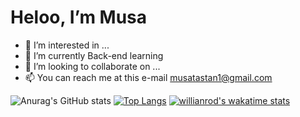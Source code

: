  # Heloo, I’m Musa
- 👀 I’m interested in ...
- 🌱 I’m currently Back-end learning 
- 💞️ I’m looking to collaborate on ...
- 📫 You can reach me at this e-mail musatastan1@gmail.com

<!---
musa-gh/musa-gh is a ✨ special ✨ repository because its `README.md` (this file) appears on your GitHub profile.
You can click the Preview link to take a look at your changes.
--->
![Anurag's GitHub stats](https://github-readme-stats.vercel.app/api?username=musa-gh&show_icons=true&theme=cobalt)
[![Top Langs](https://github-readme-stats.vercel.app/api/top-langs/?username=musa-gh&langs_count=8)](https://github.com/musa-gh/github-readme-stats)
[![willianrod's wakatime stats](https://github-readme-stats.vercel.app/api/wakatime?username=willianrod)](https://github.com/musa-gh/github-readme-stats)
